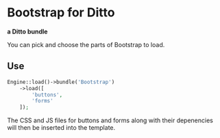 # Bootstrap for Ditto
**a Ditto bundle**

You can pick and choose the parts of Bootstrap to load.

## Use
```php
Engine::load()->bundle('Bootstrap')
	->load([
		'buttons',
		'forms'
	]);
```

The CSS and JS files for buttons and forms along with their depenencies will then be inserted into the template.